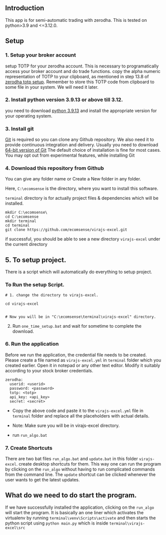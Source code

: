 ## Introduction
This app is for semi-automatic trading with zerodha. This is tested on python>3.9 and <=3.12.0. 

## Setup
### 1. Setup your broker account
setup TOTP for your zerodha account. This is necessary to programatically access your broker account and do trade functions.
copy the alpha numeric representation of TOTP to your clipboard, as mentioned in step 13.8 of [zerodha totp setup](https://support.zerodha.com/category/your-zerodha-account/login-credentials/login-credentials-of-trading-platforms/articles/time-based-otp-setup). Remember to store this TOTP code from clipboard to some file in your system. We will need it later.

### 2. Install python version 3.9.13 or above till 3.12.
you need to download [python 3.9.13](https://www.python.org/downloads/release/python-3913/) and install the appropriate version for your operating system.

### 3. Install git 
[Git](https://git-scm.com/) is required so you can clone any Github repository. We also need it to provide continuous integration and delivery. Usually you need to download [64-bit version of Git](https://github.com/git-for-windows/git/releases/download/v2.44.0.windows.1/Git-2.44.0-64-bit.exe)
The default choice of installation is fine for most cases. You may opt out from experimental features, while installing Git

### 4. Download this repository from Github

You can give any folder name or Create a New folder in any folder.

Here, `C:\ecomsense` is the directory, where you want to install this software.

`terminal` directory is for actually project files & dependencies which will be installed.

```
mkdir C:\ecomsense\
cd C:\ecomsense
mkdir terminal
cd terminal
git clone https://github.com/ecomsense/virajs-excel.git
```
if successful, you should be able to see a new directory `virajs-excel` under the current directory


## 5. To setup project.
There is a script which will automatically do everything to setup project.
### To Run the setup Script.
```
# 1. change the directory to virajs-excel. 

cd virajs-excel


# Now you will be in "C:\ecomsense\terminal\virajs-excel" directory.
```

2. Run `one_time_setup.bat` and wait for sometime to complete the download.

### 6. Run the application

Before we run the application, the credential file needs to be created. Please create a file named as `virajs-excel.yml` in `terminal` folder which you created earlier. Open it in notepad or any other text editor. Modify it suitably according to your stock broker credentials.
```
zerodha: 
  userid: <userid>
  password: <password>
  totp: <totp>
  api_key: <api_key>
  secret: <secret>
```
* Copy the above code and paste it to the `virajs-excel.yml` file in `terminal` folder and replace all the placeholders with actual details.

* Note: Make sure you will be in virajs-excel directory.

* run `run_algo.bat`


### 7. Create Shortcuts
There are two bat files `run_algo.bat` and `update.bat` in this folder `virajs-excel`. create desktop shortcuts for them. This way one can run the program by clicking on the `run_algo` without having to run complicated commands from the command line. The `update` shortcut can be clicked whenever the user wants to get the latest updates.

## What do we need to do start the program.
If we have successfully installed the application, clicking on the `run_algo` will start the program. It is basically an one liner which activates the virtualenv by running `terminal\venv\Scripts\activate` and then starts the python script using `python main.py` which is inside `terminal\virajs-excel\src`
 
